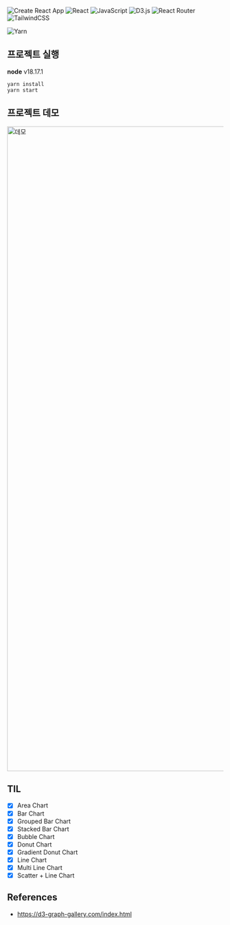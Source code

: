 <img src="https://capsule-render.vercel.app/api?section=header&type=waving&height=300&text=Study%20D3&color=gradient&fontSize=90&animation=fadeIn" alt="" />

![Create React App](https://img.shields.io/badge/create_react_app-303846?style=for-the-badge&logo=createreactapp&logoColor=09D3AC)
![React](https://img.shields.io/badge/react-%2320232a.svg?style=for-the-badge&logo=react&logoColor=%2361DAFB)
![JavaScript](https://img.shields.io/badge/javascript-%23323330.svg?style=for-the-badge&logo=javascript&logoColor=%23F7DF1E)
![D3.js](https://img.shields.io/badge/D3.js-%23f9a03c.svg?style=for-the-badge&logo=d3.js&logoColor=white)
![React Router](https://img.shields.io/badge/React_Router-CA4245?style=for-the-badge&logo=react-router&logoColor=white)
![TailwindCSS](https://img.shields.io/badge/tailwindcss-%2338B2AC.svg?style=for-the-badge&logo=tailwind-css&logoColor=white)

![Yarn](https://img.shields.io/badge/yarn-%232C8EBB.svg?style=for-the-badge&logo=yarn&logoColor=white)

## 프로젝트 실행

**node** v18.17.1

```
yarn install
yarn start
```

## 프로젝트 데모

<img width="1500" alt="데모" src="https://github.com/akffkdahffkdgo77/study-d3js/assets/52883505/184cf48e-7ea8-4ab0-9edc-ab1f6320de4d">

## TIL

- [x] Area Chart
- [x] Bar Chart
- [x] Grouped Bar Chart
- [x] Stacked Bar Chart
- [x] Bubble Chart
- [x] Donut Chart
- [x] Gradient Donut Chart
- [x] Line Chart
- [x] Multi Line Chart
- [x] Scatter + Line Chart

## References
- https://d3-graph-gallery.com/index.html
